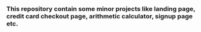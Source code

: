 ### This repository contain some minor projects like landing page, credit card checkout page, arithmetic calculator, signup page etc.
